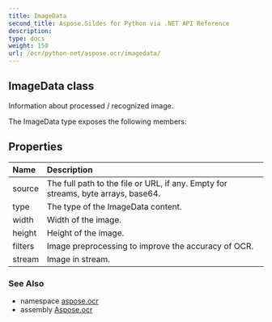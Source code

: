 ```yaml
---
title: ImageData
second_title: Aspose.Sildes for Python via .NET API Reference
description: 
type: docs
weight: 150
url: /ocr/python-net/aspose.ocr/imagedata/
---
```


## ImageData class

Information about processed / recognized image.

The ImageData type exposes the following members:
## Properties
| Name | Description |
| :- | :- |
|source|The full path to the file or URL, if any. Empty for streams, byte arrays, base64.|
|type|The type of the ImageData content.|
|width|Width of the image.|
|height|Height of the image.|
|filters|Image preprocessing to improve the accuracy of OCR.|
|stream|Image in stream.|

### See Also

* namespace [aspose.ocr](/ocr/python-net/aspose.ocr/)
* assembly [Aspose.ocr](/ocr/python-net/)

